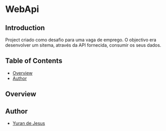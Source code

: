 # WebApi
## Introduction
Project criado como desafio para uma vaga de emprego. O objectivo era desenvolver um sitema, através da API fornecida, consumir os seus dados.

## Table of Contents

- [Overview](#overview)
- [Author](#author)

## Overview

## Author
- [Yuran de Jesus](https://github.com/Yuran-de-Jesus)